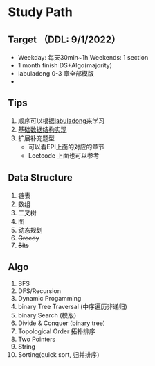 # Study Path 

## Target （DDL: 9/1/2022）
- Weekday: 每天30min~1h Weekends: 1 section
- 1 month finish DS+Algo(majority)
- labuladong 0-3 章全部模版
- 

## Tips
1. 顺序可以根据[labuladong](https://labuladong.gitee.io/algo/2/)来学习
2. [基础数据结构实现](https://appktavsiei5995.pc.xiaoe-tech.com/detail/p_62654124e4b09dda125f9a8d/8)
3. 扩展补充题型
   - 可以看EPI上面的对应的章节
   - Leetcode 上面也可以参考


## Data Structure
1. 链表
2. 数组
3. 二叉树
4. 图
5. 动态规划
6. ~~Greedy~~
7. ~~Bits~~

## Algo
1. BFS
2. DFS/Recursion
3. Dynamic Progamming
4. binary Tree Traversal (中序遍历非递归)
5. binary Search (模版)
6. Divide & Conquer (binary tree)
7. Topological Order 拓扑排序
8. Two Pointers
9. String
10. Sorting(quick sort, 归并排序)
